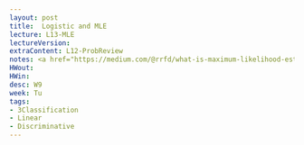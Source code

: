 ```yaml
---
layout: post
title:  Logistic and MLE
lecture: L13-MLE
lectureVersion: 
extraContent: L12-ProbReview
notes: <a href="https://medium.com/@rrfd/what-is-maximum-likelihood-estimation-examples-in-python-791153818030"> useful code</a>
HWout:
HWin:
desc: W9
week: Tu
tags:
- 3Classification
- Linear
- Discriminative
---
```

